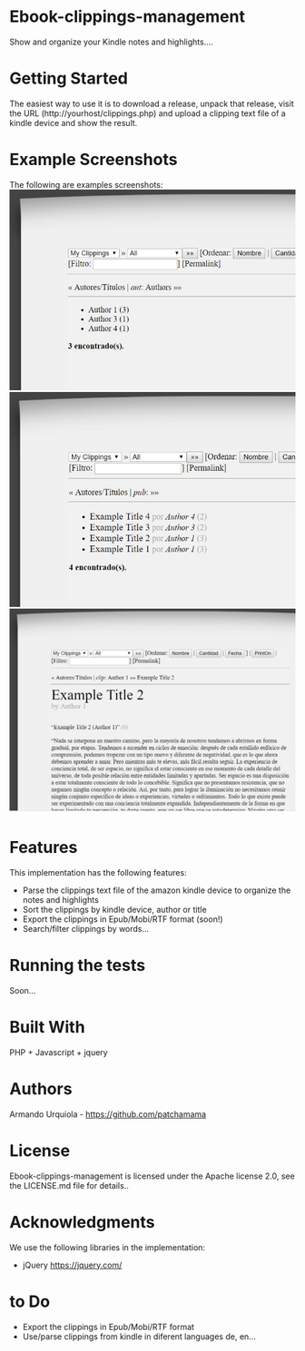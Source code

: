 # Ebook-clippings-management
Show and organize your Kindle notes and highlights....

# Getting Started
The easiest way to use it is to download a release, unpack that release, visit the URL (http://yourhost/clippings.php) and upload a clipping text file of a kindle device and show the result.

# Example Screenshots
The following are examples screenshots:
![GitHub Logo](/examples/example1.jpg)
![GitHub Logo](/examples/example2.jpg)
![GitHub Logo](/examples/example3.jpg)

# Features
This implementation has the following features:

- Parse the clippings text file of the amazon kindle device to organize the notes and highlights
- Sort the clippings by kindle device, author or title
- Export the clippings in Epub/Mobi/RTF format (soon!)
- Search/filter clippings by words...

# Running the tests
Soon...

# Built With
PHP + Javascript + jquery

# Authors
Armando Urquiola - https://github.com/patchamama

# License
Ebook-clippings-management is licensed under the Apache license 2.0, see the LICENSE.md file for details..

# Acknowledgments
We use the following libraries in the implementation:

- jQuery https://jquery.com/

# to Do
- Export the clippings in Epub/Mobi/RTF format
- Use/parse clippings from kindle in diferent languages de, en...

